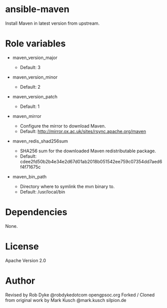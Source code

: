 # ansible-maven

Install Maven in latest version from upstream.

# Role variables

- maven_version_major
  - Default: 3

- maven_version_minor
  - Default: 2

- maven_version_patch
  - Default: 1

- maven_mirror
  - Configure the mirror to download Maven.
  - Default: http://mirror.ox.ac.uk/sites/rsync.apache.org/maven

- maven_redis_shad256sum
  - SHA256 sum for the downloaded Maven redistributable package.
  - Default: cdee2fd50b2b4e34e2d67d01ab2018b051542ee759c07354dd7aed6f4f71675c

- maven_bin_path
  - Directory where to symlink the mvn binary to.
  - Default: /usr/local/bin

# Dependencies

None.

# License

Apache Version 2.0


# Author

Revised by Rob Dyke @robdykedotcom opengpsoc.org
Forked / Cloned from original work by Mark Kusch @mark.kusch silpion.de


<!-- vim: set ts=4 sw=4 et nofen: -->
